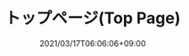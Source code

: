 ---
title: トップページ(Top Page)
date: 2021/03/17T06:06:06+09:00
draft: false
description: 2021年春からスタートした東京都文京区を中心に活動するバドミントンサークル「リレーション」のサイトです。

header:
  description: こんにちは！<span class="accent-text">2021年春から</span>スタートした<span class="accent-text">バドミントンサークル「リレーション」</span>です。
  image: 
    url: tmp-hero.png
    alt: imege of badominton
    media: "(max-width: 46.25em)"
    params:
    - options: 1130x500
    - options: 848x443
      cmd: Fit
    - options: 565x420
      cmd: Fit
    - options: 360x318
      cmd: Fit
text_groups:
  - name: はじめに
    description: 2021年4月から本格的に活動を始めたバドミントンサークルです。初心者から経験者まで、参加した誰もが楽しいと思えるサークルを目標にしています。活動場所は、<span class="accent-text">東京都文京区とその周辺の区</span>の体育館です。<span class="accent-text">現在、メンバーを募集</span>しています！
projects:
  - title: Schedule 
    type: 練習日程など。
    link: https://badminton-relation.tokyo/schedule/
    image:
      url: works/schedule.jpg
      alt: The Strato web design theme
      media: "(max-width: 46.25em)"
      params:
      - options: 1130x590
      - options: 848x443
      - options: 565x420
      - options: 360x318 Left    
  - title: About us 
    type: 初心者から上級者まで、全員が楽しくバドミントンできるサークル。
    link: https://badminton-relation.tokyo/about/
    class: short-col
    image:
      url: works/about.jpg
      alt: The Analytic web design theme
      media: "(max-width: 46.25em)"
      params:
      - options: 364x590 Top
      - options: 848x443 Top
      - options: 565x420
      - options: 360x318
  - title: Contact
    type: 参加をご希望の方はこちら。
    link: https://badminton-relation.tokyo/contact/
    class: wide-col
    image:
      url: works/contact.jpg
      alt: The Friends theme
      media: "(max-width: 46.25em)"
      params:
      - options: 746x590 Right
      - options: 848x443 Top
      - options: 565x420 Right
      - options: 360x318 Center
---